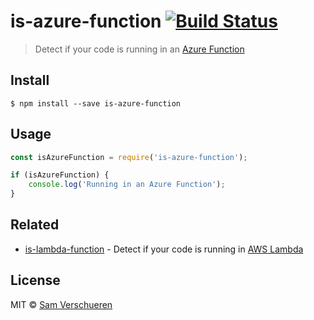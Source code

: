 # is-azure-function [![Build Status](https://travis-ci.org/SamVerschueren/is-azure-function.svg?branch=master)](https://travis-ci.org/SamVerschueren/is-azure-function)

> Detect if your code is running in an [Azure Function](https://azure.microsoft.com/en-us/services/functions/)


## Install

```
$ npm install --save is-azure-function
```


## Usage

```js
const isAzureFunction = require('is-azure-function');

if (isAzureFunction) {
	console.log('Running in an Azure Function');
}
```


## Related
- [is-lambda-function](https://github.com/SamVerschueren/is-lambda-function) - Detect if your code is running in [AWS Lambda](https://aws.amazon.com/lambda/)


## License

MIT © [Sam Verschueren](https://github.com/SamVerschueren)
